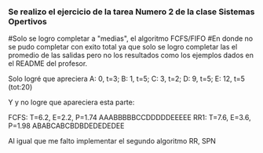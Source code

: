 ### Se realizo el ejercicio de la tarea Numero 2 de la clase Sistemas Opertivos


#Solo se logro completar a "medias", el algoritmo FCFS/FIFO
#En donde no se pudo completar con exito total ya que solo se logro completar las el promedio de las salidas pero no
los resultados como los ejemplos dados en el README del profesor.


Solo logré que apreciera A: 0, t=3; B: 1, t=5; C: 3, t=2; D: 9, t=5; E: 12, t=5
	  (tot:20)


Y  y no logre que apareciera esta parte:

FCFS: T=6.2, E=2.2, P=1.74
  AAABBBBBCCDDDDDEEEEE
  RR1: T=7.6, E=3.6, P=1.98
  ABABCABCBDBDEDEDEDEE



Al igual que me falto implementar el segundo algoritmo RR, SPN